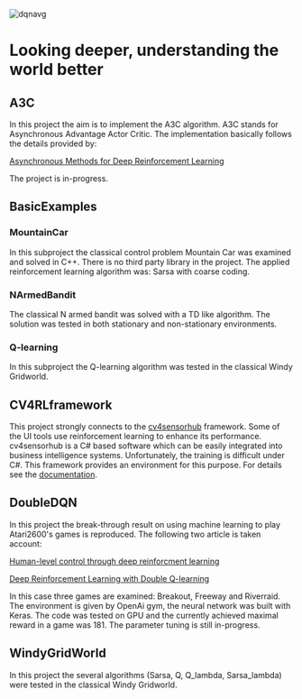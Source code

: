 ![dqnavg](https://drive.google.com/uc?export=download&id=0B97L9zqg-lnweC1uYkI2eWtyUnM  "Link to my blog")

# Looking deeper, understanding the world better

## A3C

In this project the aim is to implement the A3C algorithm. A3C stands for Asynchronous Advantage Actor Critic. The implementation basically follows the details provided by:

[Asynchronous Methods for Deep Reinforcement Learning](https://arxiv.org/pdf/1602.01783.pdf)

The project is in-progress.

## BasicExamples

### MountainCar

In this subproject the classical control problem Mountain Car was examined and solved in C++. There is no third party library in the project. The applied reinforcement learning algorithm was: Sarsa with coarse coding.

### NArmedBandit

The classical N armed bandit was solved with a TD like algorithm. The solution was tested in both stationary and non-stationary environments.

### Q-learning

In this subproject the Q-learning algorithm was tested in the classical Windy Gridworld.

## CV4RLframework

This project strongly connects to the [cv4sensorhub](http://bmeaut.github.io/cv4sensorhub/) framework. Some of the UI tools use reinforcement learning to enhance its performance. cv4sensorhub is a C# based software which can be easily integrated into business intelligence systems. Unfortunately, the training is difficult under C#. This framework provides an environment for this purpose. For details see the [documentation](/CV4RLframework/docs/overview.md).

## DoubleDQN

In this project the break-through result on using machine learning to play Atari2600's games is reproduced. The following two article is taken account:

[Human-level control through deep reinforcment learning](http://www.nature.com/nature/journal/v518/n7540/full/nature14236.html)

[Deep Reinforcement Learning with Double Q-learning](https://arxiv.org/abs/1509.06461)

In this case three games are examined: Breakout, Freeway and Riverraid. The environment is given by OpenAi gym, the neural network was built with Keras. The code was tested on GPU and the currently achieved maximal reward in a game was 181. The parameter tuning is still in-progress.

## WindyGridWorld

In this project the several algorithms (Sarsa, Q, Q_lambda, Sarsa_lambda) were tested in the classical Windy Gridworld.
